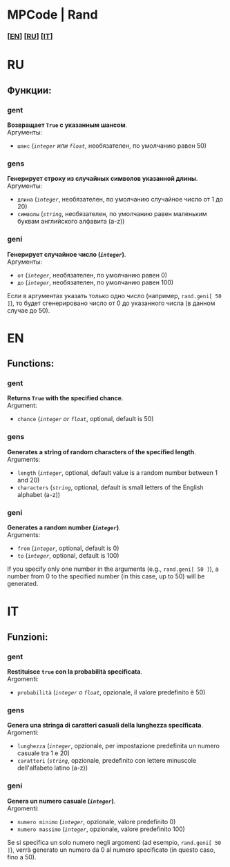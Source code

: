 # MPCode | Rand

### [[EN](#en)] [[RU](#ru)] [[IT](#it)]

# RU
## Функции:
### gent
**Возвращает `True` с указанным шансом**.\
Аргументы:
- `шанс` (*`integer` или `float`*, необязателен, по умолчанию равен 50)

### gens
**Генерирует строку из случайных символов указанной длины**.\
Аргументы: 
- `длина` (*`integer`*, необязателен, по умолчанию случайное число от 1 до 20)
- `символы` (*`string`*, необязателен, по умолчанию равен маленьким буквам английского алфавита (a-z))

### geni
**Генерирует случайное число (*`integer`*)**.\
Аргументы:
- `от` (*`integer`*, необязателен, по умолчанию равен 0)
- `до` (*`integer`*, необязателен, по умолчанию равен 100)

Если в аргументах указать только одно число (например, `rand.geni[ 50 ]`), то будет сгенерировано число от 0 до указанного числа (в данном случае до 50).


# EN
## Functions:
### gent
**Returns `True` with the specified chance**.\
Argument:
- `chance` (*`integer` or `float`*, optional, default is 50)

### gens
**Generates a string of random characters of the specified length**.\
Arguments: 
- `length` (*`integer`*, optional, default value is a random number between 1 and 20)
- `characters` (*`string`*, optional, default is small letters of the English alphabet (a-z))

### geni
**Generates a random number (*`integer`*)**.\
Arguments:
- `from` (*`integer`*, optional, default is 0)
- `to` (*`integer`*, optional, default is 100)

If you specify only one number in the arguments (e.g., `rand.geni[ 50 ]`), a number from 0 to the specified number (in this case, up to 50) will be generated.


# IT
## Funzioni:
### gent
**Restituisce `true` con la probabilità specificata**.\
Argomenti:
- `probabilità` (*`integer` o `float`*, opzionale, il valore predefinito è 50)

### gens
**Genera una stringa di caratteri casuali della lunghezza specificata**.\
Argomenti:
- `lunghezza` (*`integer`*, opzionale, per impostazione predefinita un numero casuale tra 1 e 20)
- `caratteri` (*`string`*, opzionale, predefinito con lettere minuscole dell'alfabeto latino (a-z))

### geni
**Genera un numero casuale (*`integer`*)**.\
Argomenti:
- `numero minimo` (*`integer`*, opzionale, valore predefinito 0)
- `numero massimo` (*`integer`*, opzionale, valore predefinito 100)

Se si specifica un solo numero negli argomenti (ad esempio, `rand.geni[ 50 ]`), verrà generato un numero da 0 al numero specificato (in questo caso, fino a 50).


